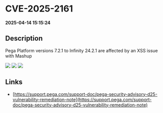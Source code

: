 # CVE-2025-2161

**2025-04-14 15:15:24**

## Description
Pega Platform versions 7.2.1 to Infinity 24.2.1 are affected by an XSS issue with Mashup

![](https://img.shields.io/static/v1?label=Score&message=7.1&color=red)
![](https://img.shields.io/static/v1?label=Severity&message=HIGH&color=red)
![](https://img.shields.io/static/v1?label=CWE&message=XSS&color=green)

## Links
- [https://support.pega.com/support-doc/pega-security-advisory-d25-vulnerability-remediation-note](https://support.pega.com/support-doc/pega-security-advisory-d25-vulnerability-remediation-note)
